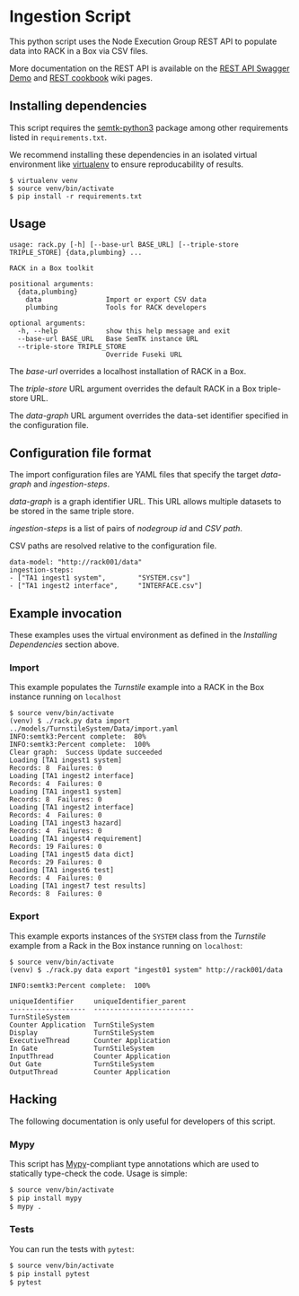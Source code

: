# Ingestion Script

This python script uses the Node Execution Group REST API
to populate data into RACK in a Box via CSV files.

More documentation on the REST API is available on the
[REST API Swagger Demo](https://github.com/ge-high-assurance/RACK/wiki/REST-API-Swagger-Demo)
and [REST cookbook](https://github.com/ge-semtk/semtk/wiki/REST-cookbook) wiki pages.

## Installing dependencies

This script requires the [semtk-python3](https://github.com/ge-semtk/semtk-python3) package
among other requirements listed in `requirements.txt`.

We recommend installing these dependencies in an isolated virtual environment
like [virtualenv](https://pypi.org/project/virtualenv/) to ensure reproducability
of results.

```
$ virtualenv venv
$ source venv/bin/activate
$ pip install -r requirements.txt
```

## Usage

```
usage: rack.py [-h] [--base-url BASE_URL] [--triple-store TRIPLE_STORE] {data,plumbing} ...

RACK in a Box toolkit

positional arguments:
  {data,plumbing}
    data                Import or export CSV data
    plumbing            Tools for RACK developers

optional arguments:
  -h, --help            show this help message and exit
  --base-url BASE_URL   Base SemTK instance URL
  --triple-store TRIPLE_STORE
                        Override Fuseki URL
```

The *base-url* overrides a localhost installation of RACK in a Box.

The *triple-store* URL argument overrides the default RACK in a Box triple-store URL.

The *data-graph* URL argument overrides the data-set identifier specified in the configuration file.

## Configuration file format

The import configuration files are YAML files that specify the target *data-graph*
and *ingestion-steps*.

*data-graph* is a graph identifier URL. This URL allows multiple datasets to be stored
in the same triple store.

*ingestion-steps* is a list of pairs of *nodegroup id* and *CSV path*.

CSV paths are resolved relative to the configuration file.

```
data-model: "http://rack001/data"
ingestion-steps:
- ["TA1 ingest1 system",        "SYSTEM.csv"]
- ["TA1 ingest2 interface",     "INTERFACE.csv"]
```

## Example invocation

These examples uses the virtual environment as defined in the *Installing Dependencies*
section above.

### Import

This example populates the *Turnstile* example into a RACK in the Box instance
running on `localhost`

```
$ source venv/bin/activate
(venv) $ ./rack.py data import ../models/TurnstileSystem/Data/import.yaml
INFO:semtk3:Percent complete:  80%
INFO:semtk3:Percent complete:  100%
Clear graph:  Success Update succeeded
Loading [TA1 ingest1 system]
Records: 8	Failures: 0
Loading [TA1 ingest2 interface]
Records: 4	Failures: 0
Loading [TA1 ingest1 system]
Records: 8	Failures: 0
Loading [TA1 ingest2 interface]
Records: 4	Failures: 0
Loading [TA1 ingest3 hazard]
Records: 4	Failures: 0
Loading [TA1 ingest4 requirement]
Records: 19	Failures: 0
Loading [TA1 ingest5 data dict]
Records: 29	Failures: 0
Loading [TA1 ingest6 test]
Records: 4	Failures: 0
Loading [TA1 ingest7 test results]
Records: 8	Failures: 0
```

### Export

This example exports instances of the `SYSTEM` class from the *Turnstile*
example from a Rack in the Box instance running on `localhost`:

```
$ source venv/bin/activate
(venv) $ ./rack.py data export "ingest01 system" http://rack001/data

INFO:semtk3:Percent complete:  100%

uniqueIdentifier     uniqueIdentifier_parent
-------------------  -------------------------
TurnStileSystem
Counter Application  TurnStileSystem
Display              TurnStileSystem
ExecutiveThread      Counter Application
In Gate              TurnStileSystem
InputThread          Counter Application
Out Gate             TurnStileSystem
OutputThread         Counter Application
```

## Hacking

The following documentation is only useful for developers of this script.

### Mypy

This script has [Mypy](http://mypy-lang.org)-compliant type annotations which
are used to statically type-check the code. Usage is simple:
```bash
$ source venv/bin/activate
$ pip install mypy
$ mypy .
```

### Tests

You can run the tests with `pytest`:
```bash
$ source venv/bin/activate
$ pip install pytest
$ pytest
```
